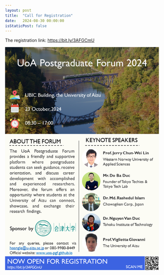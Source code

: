 ```yaml
---
layout: post
title:  "Call for Registration"
date:   2024-08-30 00:00:00
isStaticPost: false
---
```

The registration link: [https://bit.ly/3AFGCmU ](https://bit.ly/3AFGCmU )

![Call for Papers](/img/poster/Poster.png "Call for Papers")